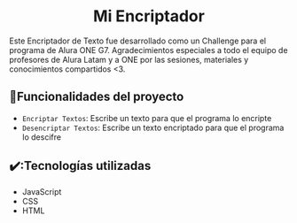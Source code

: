 <h1 align="center"> Mi Encriptador </h1>
Este Encriptador de Texto fue desarrollado como un Challenge para el programa de Alura ONE G7. Agradecimientos especiales a todo el equipo de profesores de Alura Latam y a ONE por las sesiones, materiales y conocimientos compartidos <3. 

## :hammer:Funcionalidades del proyecto

- `Encriptar Textos`: Escribe un texto para que el programa lo encripte
- `Desencriptar Textos`: Escribe un texto encriptado para que el programa lo descifre

## ✔️:Tecnologías utilizadas 

- JavaScript
- CSS
- HTML


